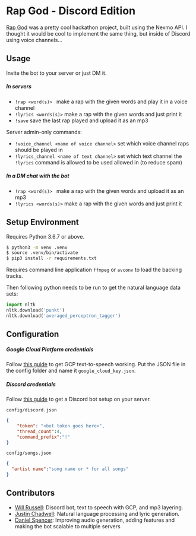 # Rap God - Discord Edition

[Rap God](https://github.com/jedevc/royal-hackaway-2019) was a pretty cool hackathon project, built using the Nexmo API. I thought it would be cool to implement the same thing, but inside of Discord using voice channels...

## Usage

Invite the bot to your server or just DM it.

##### In servers

- `!rap <word(s)> ` make a rap with the given words and play it in a voice channel
- `!lyrics <words(s)>` make a rap with the given words and just print it
- `!save` save the last rap played and upload it as an mp3

Server admin-only commands:
- `!voice_channel <name of voice channel>` set which voice channel raps should be played in
- `!lyrics_channel <name of text channel>` set which text channel the `!lyrics` command is allowed to be used allowed in (to reduce spam)

##### In a DM chat with the bot
- `!rap <word(s)> ` make a rap with the given words and upload it as an mp3
- `!lyrics <words(s)>` make a rap with the given words and just print it

## Setup Environment

Requires Python 3.6.7 or above.
```bash
$ python3 -m venv .venv
$ source .venv/bin/activate
$ pip3 install -r requirements.txt
```

Requires command line application `ffmpeg` or `avconv` to load the backing tracks.

Then following python needs to be run to get the natural language data sets:
```python
import nltk
nltk.download('punkt')
nltk.download('averaged_perceptron_tagger')
```

## Configuration

##### Google Cloud Platform credentials

Follow [this guide](https://cloud.google.com/text-to-speech/docs/quickstart-client-libraries#client-libraries-install-python) to get GCP text-to-speech working. Put the JSON file in the config folder and name it ```google_cloud_key.json```.

##### Discord credentials

Follow [this guide](https://github.com/reactiflux/discord-irc/wiki/Creating-a-discord-bot-&-getting-a-token) to get a Discord bot setup on your server.

`config/discord.json`

```json
{
    "token": "<bot token goes here>",
    "thread_count":4,
    "command_prefix":"!"
}
```

`config/songs.json`

```json
{
  "artist name":"song name or * for all songs"
}
```

## Contributors

- [Will Russell](https://github.com/wrussell1999): Discord bot, text to speech with GCP, and mp3 layering.
- [Justin Chadwell](https://github.com/jedevc): Natural language processing and lyric generation.
- [Daniel Spencer](https://github.com/danielfspencer): Improving audio generation, adding features and making the bot scalable to multiple servers
